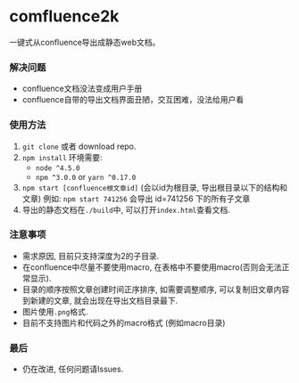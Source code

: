 # comfluence2k

一键式从confluence导出成静态web文档。

### 解决问题
- confluence文档没法变成用户手册
- confluence自带的导出文档界面丑陋，交互困难，没法给用户看

### 使用方法
1. `git clone` 或者 download repo.
1. `npm install`
  环境需要:
    - `node ^4.5.0`
    - `npm ^3.0.0` or `yarn ^0.17.0`
1. `npm start [confluence根文章id]` (会以id为根目录, 导出根目录以下的结构和文章)
  例如: `npm start 741256` 会导出 id=741256 下的所有子文章
1. 导出的静态文档在`./build`中, 可以打开`index.html`查看文档.

### 注意事项
- 需求原因, 目前只支持深度为2的子目录.
- 在confluence中尽量不要使用macro, 在表格中不要使用macro(否则会无法正常显示).
- 目录的顺序按照文章创建时间正序排序, 如需要调整顺序, 可以复制旧文章内容到新建的文章, 就会出现在导出文档目录最下.
- 图片使用`.png`格式.
- 目前不支持图片和代码之外的macro格式 (例如macro目录)

### 最后
- 仍在改进, 任何问题请Issues.
